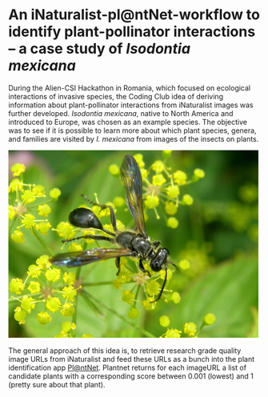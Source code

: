 # An iNaturalist-pl@ntNet-workflow to identify plant-pollinator interactions – a case study of *Isodontia mexicana*

During the Alien-CSI Hackathon in Romania, which focused on ecological interactions of invasive species, the Coding Club idea of deriving information about plant-pollinator interactions from iNaturalist images was further developed. *Isodontia mexicana*, native to North America and introduced to Europe, was chosen as an example species. The objective was to see if it is possible to learn more about which plant species, genera, and families are visited by *I. mexicana* from images of the insects on plants.

![A photograph of *Isodontia mexicana* visiting a flower, picture from iNaturalist (https://www.inaturalist.org/photos/173385904) from its invasive range in France. ©ahmedm, used under the CC-By license](data/Isomex_image.jpeg)

The general approach of this idea is, to retrieve research grade quality image URLs from iNaturalist and feed these URLs as a bunch into the plant identification app [Pl@ntNet](https://plantnet.org/en/). Plantnet returns for each imageURL a list of candidate plants with a corresponding score between 0.001 (lowest) and 1 (pretty sure about that plant).

